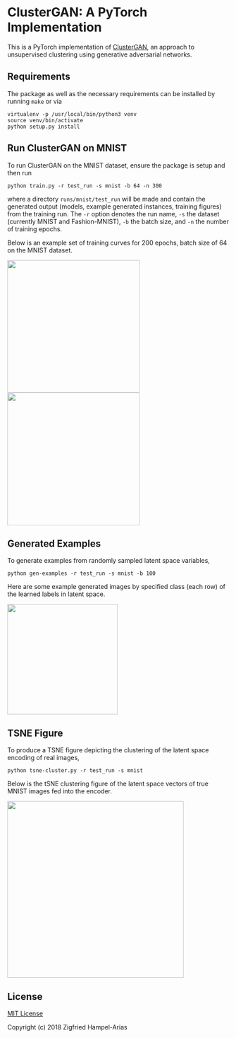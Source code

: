 # ClusterGAN: A PyTorch Implementation

This is a PyTorch implementation of [ClusterGAN](https://arxiv.org/abs/1809.03627),
an approach to unsupervised clustering using generative adversarial networks.


## Requirements

The package as well as the necessary requirements can be installed by running `make` or via
```
virtualenv -p /usr/local/bin/python3 venv
source venv/bin/activate
python setup.py install
```

## Run ClusterGAN on MNIST

To run ClusterGAN on the MNIST dataset, ensure the package is setup and then run
```
python train.py -r test_run -s mnist -b 64 -n 300
```
where a directory `runs/mnist/test_run` will be made and contain the generated output
(models, example generated instances, training figures) from the training run.
The `-r` option denotes the run name, `-s` the dataset (currently MNIST and Fashion-MNIST),
`-b` the batch size, and `-n` the number of training epochs.


Below is an example set of training curves for 200 epochs, batch size of 64 on the MNIST dataset.

<p float="left">
  <img src="docs/imgs/training_model_losses-mnist.png" width="300" />
  <img src="docs/imgs/training_cycle_loss-mnist.png" width="300" />
</p>


## Generated Examples
To generate examples from randomly sampled latent space variables, 
```
python gen-examples -r test_run -s mnist -b 100
```

Here are some example generated images by specified class (each row) of the learned labels in latent space.
<p float="left">
  <img src="docs/imgs/gen_classes_000199-mnist.png" width="250" />
</p>

## TSNE Figure
To produce a TSNE figure depicting the clustering of the latent space encoding of real images,
```
python tsne-cluster.py -r test_run -s mnist
```

Below is the tSNE clustering figure of the latent space vectors of true MNIST images fed into the encoder.

<p float="left">
  <img src="docs/imgs/tsne-mnist-pca.png" width="400" />
</p>


## License

[MIT License](LICENSE)

Copyright (c) 2018 Zigfried Hampel-Arias
